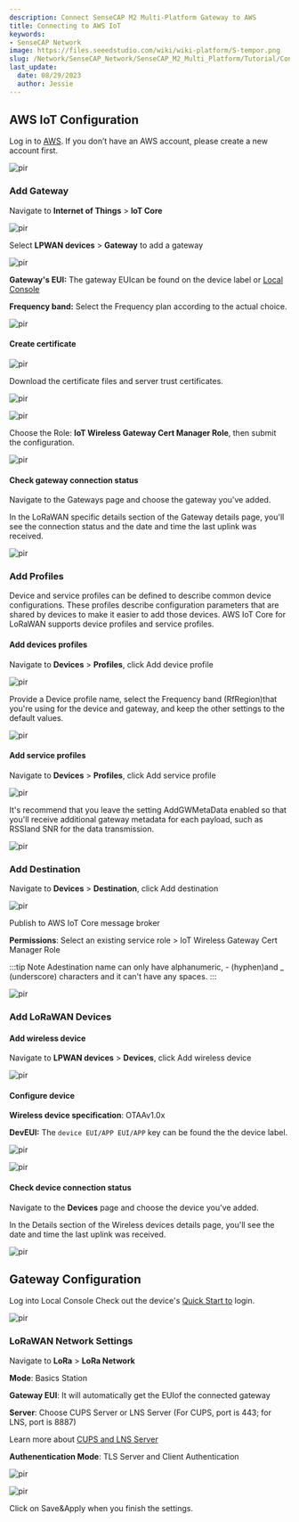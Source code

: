```yaml
---
description: Connect SenseCAP M2 Multi-Platform Gateway to AWS
title: Connecting to AWS IoT
keywords:
- SenseCAP Network
image: https://files.seeedstudio.com/wiki/wiki-platform/S-tempor.png
slug: /Network/SenseCAP_Network/SenseCAP_M2_Multi_Platform/Tutorial/Connect-M2-Multi-Platform-Gateway-to-AWS-IoT
last_update:
  date: 08/29/2023
  author: Jessie
---
```



## AWS IoT Configuration

Log in to [AWS](https://signin.aws.amazon.com).
If you don’t have an AWS account, please create a new account first.

<p style={{textAlign: 'center'}}><img src="https://files.seeedstudio.com/wiki/SenseCAP/M2_Multi-Platform/AWS2.PNG" alt="pir" width={800} height="auto" /></p>

### Add Gateway


Navigate to **Internet of Things** > **IoT Core**

<p style={{textAlign: 'center'}}><img src="https://files.seeedstudio.com/wiki/SenseCAP/M2_Multi-Platform/AWS1.PNG" alt="pir" width={800} height="auto" /></p>

Select **LPWAN devices** > **Gateway** to add a gateway

<p style={{textAlign: 'center'}}><img src="https://files.seeedstudio.com/wiki/SenseCAP/M2_Multi-Platform/AWS4.PNG" alt="pir" width={800} height="auto" /></p>

**Gateway's EUI:** The gateway EUIcan be found on the device label or [Local Console ](https://files.seeedstudio.com/products/SenseCAP/M2_Multi-Platform_Gateway/Quick_Start_for_SenseCAP_Gateway_&_Sensors.pdf)

**Frequency band:** Select the Frequency plan according to the actual choice.

<p style={{textAlign: 'center'}}><img src="https://files.seeedstudio.com/wiki/SenseCAP/M2_Multi-Platform/AWS2.PNG" alt="pir" width={800} height="auto" /></p>


#### Create certificate

<p style={{textAlign: 'center'}}><img src="https://files.seeedstudio.com/wiki/SenseCAP/M2_Multi-Platform/AWS7.PNG" alt="pir" width={800} height="auto" /></p>

Download the certificate files and server trust certificates.

<p style={{textAlign: 'center'}}><img src="https://files.seeedstudio.com/wiki/SenseCAP/M2_Multi-Platform/AWS6.PNG" alt="pir" width={800} height="auto" /></p>

<p style={{textAlign: 'center'}}><img src="https://files.seeedstudio.com/wiki/SenseCAP/M2_Multi-Platform/AWS5.PNG" alt="pir" width={800} height="auto" /></p>

Choose the Role: **IoT Wireless Gateway Cert Manager Role**, then submit the configuration.

<p style={{textAlign: 'center'}}><img src="https://files.seeedstudio.com/wiki/SenseCAP/M2_Multi-Platform/AWS9.PNG" alt="pir" width={800} height="auto" /></p>

#### Check gateway connection status

Navigate to the Gateways page and choose the gateway you've added.

In the LoRaWAN specific details section of the Gateway details page, you'll see the connection status and the date and time the last uplink was received.

<p style={{textAlign: 'center'}}><img src="https://files.seeedstudio.com/wiki/SenseCAP/M2_Multi-Platform/AWS8.PNG" alt="pir" width={800} height="auto" /></p>

### Add Profiles

Device and service profiles can be defined to describe common device configurations. These profiles describe configuration parameters that are shared by devices to make it easier to add those devices. AWS IoT Core for LoRaWAN supports device profiles and service profiles.

#### Add devices profiles

Navigate to **Devices** > **Profiles**, click Add device profile

<p style={{textAlign: 'center'}}><img src="https://files.seeedstudio.com/wiki/SenseCAP/M2_Multi-Platform/AWS11.PNG" alt="pir" width={800} height="auto" /></p>

Provide a Device profile name, select the Frequency band (RfRegion)that you're using for the device and gateway, and keep the other settings to the default values.

<p style={{textAlign: 'center'}}><img src="https://files.seeedstudio.com/wiki/SenseCAP/M2_Multi-Platform/AWS10.PNG" alt="pir" width={800} height="auto" /></p>

#### Add service profiles

Navigate to **Devices** > **Profiles**, click Add service profile

<p style={{textAlign: 'center'}}><img src="https://files.seeedstudio.com/wiki/SenseCAP/M2_Multi-Platform/AWS13.PNG" alt="pir" width={800} height="auto" /></p>

It's recommend that you leave the setting AddGWMetaData enabled so that you'll receive additional gateway metadata for each payload, such as RSSIand SNR for the data transmission.

<p style={{textAlign: 'center'}}><img src="https://files.seeedstudio.com/wiki/SenseCAP/M2_Multi-Platform/AWS12.PNG" alt="pir" width={800} height="auto" /></p>

### Add Destination

Navigate to **Devices** > **Destination**, click Add destination

<p style={{textAlign: 'center'}}><img src="https://files.seeedstudio.com/wiki/SenseCAP/M2_Multi-Platform/AWS15.PNG" alt="pir" width={800} height="auto" /></p>

Publish to AWS IoT Core message broker

**Permissions**: Select an existing service role > IoT Wireless Gateway Cert Manager Role

:::tip Note
Adestination name can only have alphanumeric, - (hyphen)and \_ (underscore) characters and it can't have any spaces.
:::


<p style={{textAlign: 'center'}}><img src="https://files.seeedstudio.com/wiki/SenseCAP/M2_Multi-Platform/AWS14.PNG" alt="pir" width={800} height="auto" /></p>

### Add LoRaWAN Devices

#### Add wireless device

Navigate to **LPWAN devices** > **Devices**, click Add wireless device

<p style={{textAlign: 'center'}}><img src="https://files.seeedstudio.com/wiki/SenseCAP/M2_Multi-Platform/AWS18.PNG" alt="pir" width={800} height="auto" /></p>

#### Configure device

**Wireless device specification**: OTAAv1.0x 

**DevEUI:** The `device EUI/APP EUI/APP` key can be found the the device label.


<p style={{textAlign: 'center'}}><img src="https://files.seeedstudio.com/wiki/SenseCAP/M2_Multi-Platform/AWS17.PNG" alt="pir" width={800} height="auto" /></p>

<p style={{textAlign: 'center'}}><img src="https://files.seeedstudio.com/wiki/SenseCAP/M2_Multi-Platform/AWS20.PNG" alt="pir" width={800} height="auto" /></p>


#### Check device connection status

Navigate to the **Devices** page and choose the device you've added.

In the Details section of the Wireless devices details page, you'll see the date and time the last uplink was received.

<p style={{textAlign: 'center'}}><img src="https://files.seeedstudio.com/wiki/SenseCAP/M2_Multi-Platform/AWS19.PNG" alt="pir" width={800} height="auto" /></p>

## Gateway Configuration

Log into Local Console Check out the device's [Quick Start to](https://files.seeedstudio.com/products/SenseCAP/M2_Multi-Platform_Gateway/Quick_Start_for_SenseCAP_Gateway_&_Sensors.pdf) login.

<p style={{textAlign: 'center'}}><img src="https://files.seeedstudio.com/wiki/SenseCAP/M2_Multi-Platform/AWS22.PNG" alt="pir" width={800} height="auto" /></p>

### LoRaWAN Network Settings

Navigate to **LoRa** > **LoRa Network**

**Mode**: Basics Station

**Gateway EUI**: It will automatically get the EUIof the connected gateway

**Server**: Choose CUPS Server or LNS Server (For CUPS, port is 443; for LNS, port is 8887)

Learn more about [CUPS and LNS Server](https://lora-developers.semtech.com/build/software/lora-basics/lora-basics-for-gateways/)

**Authenentication Mode**: TLS Server and Client Authentication

<p style={{textAlign: 'center'}}><img src="https://files.seeedstudio.com/wiki/SenseCAP/M2_Multi-Platform/AWS21.PNG" alt="pir" width={800} height="auto" /></p>

<p style={{textAlign: 'center'}}><img src="https://files.seeedstudio.com/wiki/SenseCAP/M2_Multi-Platform/AWS23.PNG" alt="pir" width={800} height="auto" /></p>


Click on Save&Apply when you finish the settings.

